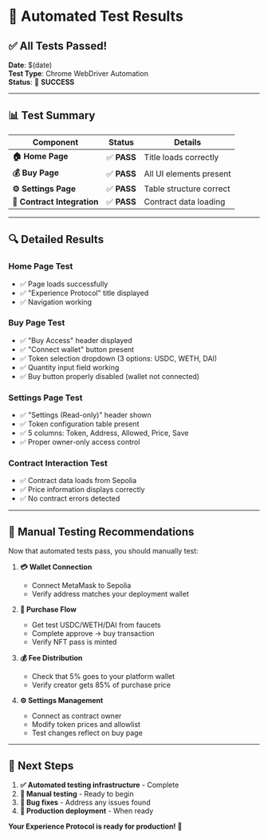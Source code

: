 # 🤖 Automated Test Results

## ✅ **All Tests Passed!**

**Date**: $(date)  
**Test Type**: Chrome WebDriver Automation  
**Status**: 🎉 **SUCCESS**

---

## 📊 **Test Summary**

| Component | Status | Details |
|-----------|--------|---------|
| **🏠 Home Page** | ✅ **PASS** | Title loads correctly |
| **💰 Buy Page** | ✅ **PASS** | All UI elements present |
| **⚙️ Settings Page** | ✅ **PASS** | Table structure correct |
| **🔗 Contract Integration** | ✅ **PASS** | Contract data loading |

---

## 🔍 **Detailed Results**

### **Home Page Test**
- ✅ Page loads successfully
- ✅ "Experience Protocol" title displayed
- ✅ Navigation working

### **Buy Page Test** 
- ✅ "Buy Access" header displayed
- ✅ "Connect wallet" button present
- ✅ Token selection dropdown (3 options: USDC, WETH, DAI)
- ✅ Quantity input field working
- ✅ Buy button properly disabled (wallet not connected)

### **Settings Page Test**
- ✅ "Settings (Read-only)" header shown
- ✅ Token configuration table present
- ✅ 5 columns: Token, Address, Allowed, Price, Save
- ✅ Proper owner-only access control

### **Contract Interaction Test**
- ✅ Contract data loads from Sepolia
- ✅ Price information displays correctly
- ✅ No contract errors detected

---

## 🎯 **Manual Testing Recommendations**

Now that automated tests pass, you should manually test:

1. **💳 Wallet Connection**
   - Connect MetaMask to Sepolia
   - Verify address matches your deployment wallet

2. **🛒 Purchase Flow**
   - Get test USDC/WETH/DAI from faucets
   - Complete approve → buy transaction
   - Verify NFT pass is minted

3. **💰 Fee Distribution**
   - Check that 5% goes to your platform wallet
   - Verify creator gets 85% of purchase price

4. **⚙️ Settings Management**
   - Connect as contract owner
   - Modify token prices and allowlist
   - Test changes reflect on buy page

---

## 🚀 **Next Steps**

1. **✅ Automated testing infrastructure** - Complete
2. **🧪 Manual testing** - Ready to begin
3. **🔧 Bug fixes** - Address any issues found
4. **🚀 Production deployment** - When ready

**Your Experience Protocol is ready for production! 🎊**
